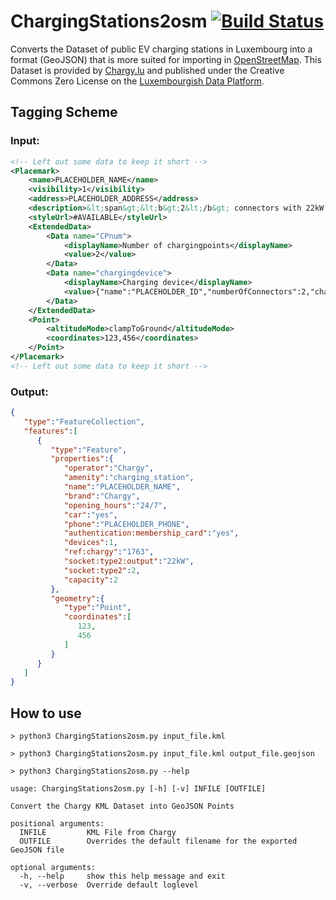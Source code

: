  ChargingStations2osm [![Build Status](https://travis-ci.org/DavidMoraisFerreira/ChargingStations2osm.svg?branch=master)](https://travis-ci.org/DavidMoraisFerreira/ChargingStations2osm)
==================

Converts the Dataset of public EV charging stations in Luxembourg into a format (GeoJSON) that is more suited for importing in [OpenStreetMap](https://www.openstreetmap.org). This Dataset is provided by [Chargy.lu](https://chargy.lu/) and published under the Creative Commons Zero License on the [Luxembourgish Data Platform](https://data.public.lu/en/datasets/bornes-de-chargement-publiques-pour-voitures-electriques/).


## Tagging Scheme

### Input:
```xml
<!-- Left out some data to keep it short -->
<Placemark>
    <name>PLACEHOLDER_NAME</name>
    <visibility>1</visibility>
    <address>PLACEHOLDER_ADDRESS</address>
    <description>&lt;span&gt;&lt;b&gt;2&lt;/b&gt; connectors with 22kW and Type 2 connector&lt;span&gt;&lt;br/&gt;&lt;span&gt;&lt;b&gt;2&lt;/b&gt; available connectors&lt;span&gt;&lt;br/&gt;&lt;span&gt;&lt;b&gt;0&lt;/b&gt; occupied connectors&lt;span&gt;&lt;br/&gt;</description>
    <styleUrl>#AVAILABLE</styleUrl>
    <ExtendedData>
        <Data name="CPnum">
            <displayName>Number of chargingpoints</displayName>
            <value>2</value>
        </Data>
        <Data name="chargingdevice">
            <displayName>Charging device</displayName>
            <value>{"name":"PLACEHOLDER_ID","numberOfConnectors":2,"chargingPointList":[{"id":51566,"maxchspeed":22.0,"connector":1,"description":"AVAILABLE"},{"id":51603,"maxchspeed":22.0,"connector":2,"description":"AVAILABLE"}]}</value>
        </Data>
    </ExtendedData>
    <Point>
        <altitudeMode>clampToGround</altitudeMode>
        <coordinates>123,456</coordinates>
    </Point>
</Placemark>
<!-- Left out some data to keep it short -->
```

### Output:
```json
{
   "type":"FeatureCollection",
   "features":[
      {
         "type":"Feature",
         "properties":{
            "operator":"Chargy",
            "amenity":"charging_station",
            "name":"PLACEHOLDER_NAME",
            "brand":"Chargy",
            "opening_hours":"24/7",
            "car":"yes",
            "phone":"PLACEHOLDER_PHONE",
            "authentication:membership_card":"yes",
            "devices":1,
            "ref:chargy":"1763",
            "socket:type2:output":"22kW",
            "socket:type2":2,
            "capacity":2
         },
         "geometry":{
            "type":"Point",
            "coordinates":[
               123,
               456
            ]
         }
      }
   ]
}
```
## How to use

```
> python3 ChargingStations2osm.py input_file.kml

> python3 ChargingStations2osm.py input_file.kml output_file.geojson

> python3 ChargingStations2osm.py --help

usage: ChargingStations2osm.py [-h] [-v] INFILE [OUTFILE]

Convert the Chargy KML Dataset into GeoJSON Points

positional arguments:
  INFILE         KML File from Chargy
  OUTFILE        Overrides the default filename for the exported GeoJSON file

optional arguments:
  -h, --help     show this help message and exit
  -v, --verbose  Override default loglevel
```
